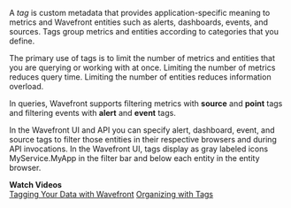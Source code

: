 A _tag_ is custom metadata that provides application-specific meaning to metrics and Wavefront entities such as alerts,
dashboards, events, and sources. Tags group metrics and entities according to categories that you define.

The primary use of tags is to limit the number of metrics and entities that you are querying or working with at once. Limiting
the number of metrics reduces query time. Limiting the number of entities reduces information overload.

In queries, Wavefront supports filtering metrics with **source** and **point** tags and filtering events with **alert** and **event** tags.

In the Wavefront UI and API you can specify alert, dashboard, event, and source tags to filter those entities in their
respective browsers and during API invocations. In the Wavefront UI, tags display as gray labeled icons <span class="v-align wf-tag-component item label label-default"><span class="tag-container v-align"><i class="fa fa-tag"></i>MyService.MyApp</span></span> in the filter bar and below each entity in the entity browser.

**Watch Videos**<br/>
[Tagging Your Data with Wavefront](https://www.youtube.com/watch?v=9tt4orZHQts&index=3&list=PLmp0id7yKiEdaWcjNtGikcyqpNcPNbn_K)
[Organizing with Tags](https://bcove.video/3APZACf)
